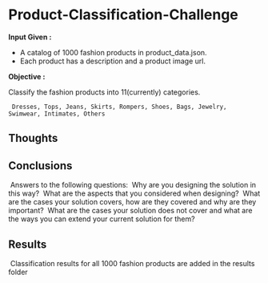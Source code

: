 # Product-Classification-Challenge

**Input Given :**  
* A catalog of 1000 fashion products in product_data.json.
* Each product has a description and a product image url.   


**Objective :**   

Classify the fashion products into 11(currently) categories.

     Dresses, Tops, Jeans, Skirts, Rompers, Shoes, Bags, Jewelry, Swimwear, Intimates, Others

## Thoughts





## Conclusions
­ Answers to the following questions:
­ Why are you designing the solution in this way?
­ What are the aspects that you considered when designing?
­ What are the cases your solution covers, how are they covered and why are they
important?
­ What are the cases your solution does not cover and what are the ways you can
extend your current solution for them?



## Results

­ Classification results for all 1000 fashion products are added in the results folder
